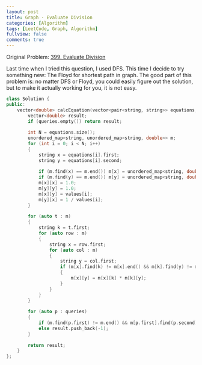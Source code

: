 ```yaml
---
layout: post
title: Graph - Evaluate Division
categories: [Algorithm]
tags: [LeetCode, Graph, Algorithm]
fullview: false
comments: true
---
```


Original Problem: [399. Evaluate Division](https://leetcode.com/problems/evaluate-division/description/)

Last time when I tried this question, I used DFS. This time I decide to try something new: The Floyd for shortest path in graph. The good part of this problem is: no matter DFS or Floyd, you could easily figure out the solution, but to make it actually working for you, it is not easy.

```C++
class Solution {
public:
    vector<double> calcEquation(vector<pair<string, string>> equations, vector<double>& values, vector<pair<string, string>> queries) {
        vector<double> result;
        if (queries.empty()) return result;
        
        int N = equations.size();
        unordered_map<string, unordered_map<string, double>> m;
        for (int i = 0; i < N; i++)
        {
            string x = equations[i].first;
            string y = equations[i].second;
            
            if (m.find(x) == m.end()) m[x] = unordered_map<string, double>();
            if (m.find(y) == m.end()) m[y] = unordered_map<string, double>();
            m[x][x] = 1.0;
            m[y][y] = 1.0;
            m[x][y] = values[i];
            m[y][x] = 1 / values[i];
        }
        
        for (auto t : m)
        {
            string k = t.first;
            for (auto row : m)
            {
                string x = row.first;
                for (auto col : m)
                {
                    string y = col.first;
                    if (m[x].find(k) != m[x].end() && m[k].find(y) != m[k].end())
                    {
                        m[x][y] = m[x][k] * m[k][y];
                    }
                }
            }
        }
        
        for (auto p : queries)
        {
            if (m.find(p.first) != m.end() && m[p.first].find(p.second) != m[p.first].end()) result.push_back(m[p.first][p.second]);
            else result.push_back(-1);
        }
        
        return result;
    }
};
```